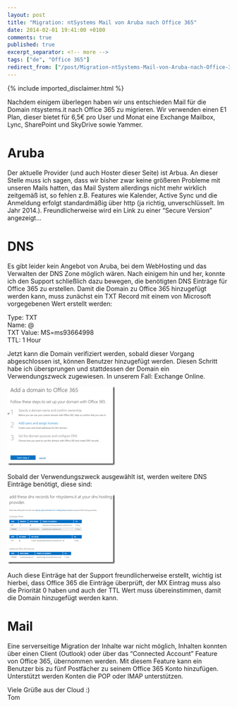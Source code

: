 ```yaml
---
layout: post
title: "Migration: ntSystems Mail von Aruba nach Office 365"
date: 2014-02-01 19:41:00 +0100
comments: true
published: true
excerpt_separator: <!-- more -->
tags: ["de", "Office 365"]
redirect_from: ["/post/Migration-ntSystems-Mail-von-Aruba-nach-Office-365", "/post/migration-ntsystems-mail-von-aruba-nach-office-365"]
---
```

<!-- more -->
{% include imported_disclaimer.html %}
<p>Nachdem einigem &uuml;berlegen haben wir uns entschieden Mail f&uuml;r die Domain ntsystems.it nach Office 365 zu migrieren. Wir verwenden einen E1 Plan, dieser bietet f&uuml;r 6,5&euro; pro User und Monat eine Exchange Mailbox, Lync, SharePoint und SkyDrive sowie Yammer.</p>
<h1>Aruba</h1>
<p>Der aktuelle Provider (und auch Hoster dieser Seite) ist Arbua. An dieser Stelle muss ich sagen, dass wir bisher zwar keine gr&ouml;&szlig;eren Probleme mit unseren Mails hatten, das Mail System allerdings nicht mehr wirklich zeitgem&auml;&szlig; ist, so fehlen z.B. Features wie Kalender, Active Sync und die Anmeldung erfolgt standardm&auml;&szlig;ig &uuml;ber http (ja richtig, unverschl&uuml;sselt. Im Jahr 2014.). Freundlicherweise wird ein Link zu einer &ldquo;Secure Version&rdquo; angezeigt&hellip;</p>
<h1>DNS</h1>
<p>Es gibt leider kein Angebot von Aruba, bei dem WebHosting und das Verwalten der DNS Zone m&ouml;glich w&auml;ren. Nach einigem hin und her, konnte ich den Support schlie&szlig;lich dazu bewegen, die ben&ouml;tigten DNS Eintr&auml;ge f&uuml;r Office 365 zu erstellen. Damit die Domain zu Office 365 hinzugef&uuml;gt werden kann, muss zun&auml;chst ein TXT Record mit einem von Microsoft vorgegebenen Wert erstellt werden:</p>
<p>Type: TXT <br />Name: @ <br />TXT Value: MS=ms93664998 <br />TTL: 1 Hour</p>
<p>Jetzt kann die Domain verifiziert werden, sobald dieser Vorgang abgeschlossen ist, k&ouml;nnen Benutzer hinzugef&uuml;gt werden. Diesen Schritt habe ich &uuml;bersprungen und stattdessen der Domain ein Verwendungszweck zugewiesen. In unserem Fall: Exchange Online.</p>
<p><a href="/assets/image_617.png"><img style="display: inline; border-width: 0px;" title="image" src="/assets/image_thumb_615.png" alt="image" width="244" height="179" border="0" /></a></p>
<p>Sobald der Verwendungszweck ausgew&auml;hlt ist, werden weitere DNS Eintr&auml;ge ben&ouml;tigt, diese sind:</p>
<p><a href="/assets/image_618.png"><img style="display: inline; border-width: 0px;" title="image" src="/assets/image_thumb_616.png" alt="image" width="244" height="158" border="0" /></a>&nbsp;</p>
<p>Auch diese Eintr&auml;ge hat der Support freundlicherweise erstellt, wichtig ist hierbei, dass Office 365 die Eintr&auml;ge &uuml;berpr&uuml;ft, der MX Eintrag muss also die Priorit&auml;t 0 haben und auch der TTL Wert muss &uuml;bereinstimmen, damit die Domain hinzugef&uuml;gt werden kann.</p>
<h1>Mail</h1>
<p>Eine serverseitige Migration der Inhalte war nicht m&ouml;glich, Inhalten konnten &uuml;ber einen Client (Outlook) oder &uuml;ber das &ldquo;Connected Account&rdquo; Feature von Office 365, &uuml;bernommen werden. Mit diesem Feature kann ein Benutzer bis zu f&uuml;nf Postf&auml;cher zu seinem Office 365 Konto hinzuf&uuml;gen. Unterst&uuml;tzt werden Konten die POP oder IMAP unterst&uuml;tzen.</p>
<p>Viele Gr&uuml;&szlig;e aus der Cloud :) <br />Tom</p>
